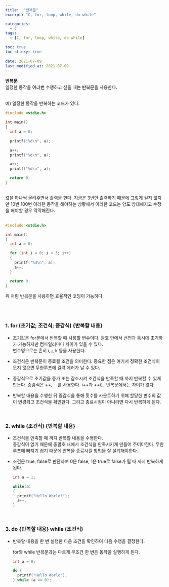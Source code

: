 ```yaml
---
title:  "반복문"
excerpt: "C, for, loop, while, do while"

categories:
  - C
tags:
  - [C, for, loop, while, do while]

toc: true
toc_sticky: true
 
date: 2021-07-09
last_modified_at: 2021-07-09
---  
```


**반복문**  <br/>
일정한 동작을 여러번 수행하고 싶을 때는 반복문을 사용한다.  
<br/>

예) 일정한 동작을 반복하는 코드가 있다.  
  
```c  
#include <stdio.h>

int main()
{
  int a = 0;
  
  printf("%d\n", a);

  a++;
  printf("%d\n", a);

  a++;
  printf("%d\n", a);

  return 0;
}
 
```  

값을 하나씩 올려주면서 출력을 한다. 지금은 3번만 출력하기 때문에 그렇게 길지 않지만 10번 100번 이러한 동작을 해야하는 상황에서 이러한 코드는 양도 방대해지고 수정을 해야할 경우 막막해진다.  
<br/>

```c
#include <stdio.h>

int main()
{
  int a = 0;

  for (int i = 0; i < 3; i++)
  {
    printf("%d\n", a);
    a++;
  }

  return 0;
}
```  

위 처럼 반복문을 사용하면 효율적인 코딩이 가능하다.

<br/><br/>    

### 1. for (초기값; 조건식; 증감식) {반복할 내용}
  * 초기값은 for문에서 반복할 때 사용할 변수이다.
    괄호 안에서 선언과 동시에 초기화가 가능하지만 컴파일러마다 차이가 있을 수 있다.  
    변수명으로는 흔히 i, j, k 등을 사용한다.
  
  * 조건식은 반복문이 종료될 조건을 의미한다. 중요한 점은 여기서 정확한 조건식이 오지 않으면 무한루프에 걸려 에러가 날 수 있다.  

  * 증감식으로 초기값을 증가 또는 감소시켜 조건식을 만족할 때 까지 반복할 수 있게 만든다. 증감식은 ++, --를 사용한다.  i++과 ++i는 반복문에서는 차이가 없다.

  * 반복할 내용을 수행한 뒤 증감식을 통해 횟수를 카운트하기 위해 할당한 변수의 값이 변경되고 조건식을 확인한다. 그리고 종료시점이 아니라면 다시 반복하게 된다.  

  <br/>

### 2. while (조건식) {반복할 내용}
  * 조건식을 만족할 때 까지 반복할 내용을 수행한다.  
    증감식이 없기 때문에 중괄호 내에서 조건식을 만족시키게 만들어 주어야한다. 무한루프에 빠지기 쉽기 때문에 반복을 종료시킬 방법을 잘 설계해야한다.

  * 조건은 true, false로 판단하며 0은 false, 1은 true로 false가 될 때 까지 반복하게 된다.  


    ```C
    int a = 1;

    while(a)
    {
      printf("Hello World!");
      a++;
    }
    ```  

    <br/>  

    
### 3. do {반복할 내용} while (조건식)  
  * 반복할 내용을 한 번 실행한 다음 조건을 확인하여 다음 수행을 결정한다.  
    
    for와 while 반복문과는 다르게 무조건 한 번은 동작을 실행하게 된다.  


    ``` c
    int a = 0;

    do {
      printf("Hello World");
    } while (a == 0);
    ```

  